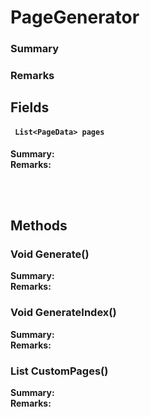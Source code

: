 # PageGenerator

### Summary


### Remarks


## Fields

#### ` List<PageData> pages`
**Summary:** 
<br/>
**Remarks:** 

<br/>
<br/>

## Methods


### **Void Generate()**

**Summary:** 
<br/>
**Remarks:** 


### **Void GenerateIndex()**

**Summary:** 
<br/>
**Remarks:** 


### **List<PageData> CustomPages()**

**Summary:** 
<br/>
**Remarks:** 

